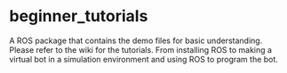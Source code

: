 # beginner_tutorials
A ROS package that contains the demo files for basic understanding.  
Please refer to the wiki for the tutorials. From installing ROS to making a virtual bot in a simulation environment and using ROS to program the bot.
